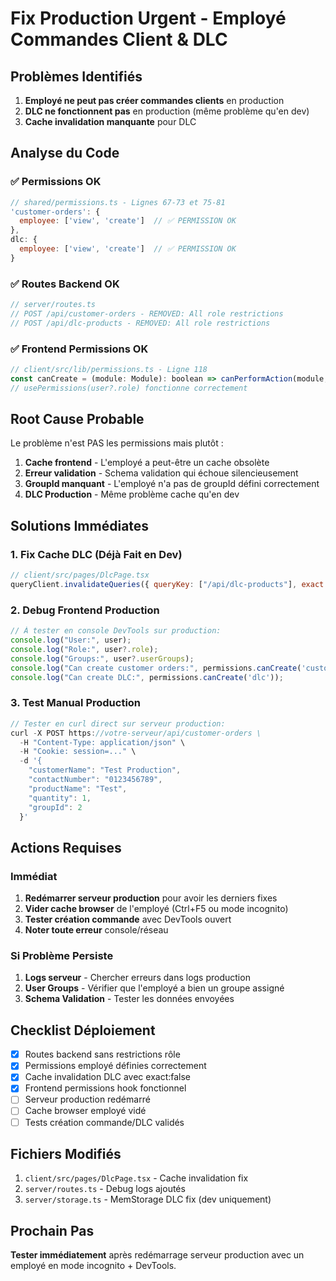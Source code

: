 # Fix Production Urgent - Employé Commandes Client & DLC

## Problèmes Identifiés

1. **Employé ne peut pas créer commandes clients** en production
2. **DLC ne fonctionnent pas** en production (même problème qu'en dev)
3. **Cache invalidation manquante** pour DLC

## Analyse du Code

### ✅ Permissions OK
```javascript
// shared/permissions.ts - Lignes 67-73 et 75-81
'customer-orders': {
  employee: ['view', 'create']  // ✅ PERMISSION OK
},
dlc: {
  employee: ['view', 'create']  // ✅ PERMISSION OK  
}
```

### ✅ Routes Backend OK
```javascript
// server/routes.ts
// POST /api/customer-orders - REMOVED: All role restrictions
// POST /api/dlc-products - REMOVED: All role restrictions
```

### ✅ Frontend Permissions OK
```javascript
// client/src/lib/permissions.ts - Ligne 118
const canCreate = (module: Module): boolean => canPerformAction(module, 'create');
// usePermissions(user?.role) fonctionne correctement
```

## Root Cause Probable

Le problème n'est PAS les permissions mais plutôt :

1. **Cache frontend** - L'employé a peut-être un cache obsolète
2. **Erreur validation** - Schema validation qui échoue silencieusement
3. **GroupId manquant** - L'employé n'a pas de groupId défini correctement
4. **DLC Production** - Même problème cache qu'en dev

## Solutions Immédiates

### 1. Fix Cache DLC (Déjà Fait en Dev)
```javascript
// client/src/pages/DlcPage.tsx
queryClient.invalidateQueries({ queryKey: ["/api/dlc-products"], exact: false });
```

### 2. Debug Frontend Production
```javascript
// À tester en console DevTools sur production:
console.log("User:", user);
console.log("Role:", user?.role);
console.log("Groups:", user?.userGroups);
console.log("Can create customer orders:", permissions.canCreate('customer-orders'));
console.log("Can create DLC:", permissions.canCreate('dlc'));
```

### 3. Test Manual Production
```javascript
// Tester en curl direct sur serveur production:
curl -X POST https://votre-serveur/api/customer-orders \
  -H "Content-Type: application/json" \
  -H "Cookie: session=..." \
  -d '{
    "customerName": "Test Production",
    "contactNumber": "0123456789", 
    "productName": "Test",
    "quantity": 1,
    "groupId": 2
  }'
```

## Actions Requises

### Immédiat
1. **Redémarrer serveur production** pour avoir les derniers fixes
2. **Vider cache browser** de l'employé (Ctrl+F5 ou mode incognito)
3. **Tester création commande** avec DevTools ouvert
4. **Noter toute erreur** console/réseau

### Si Problème Persiste
1. **Logs serveur** - Chercher erreurs dans logs production
2. **User Groups** - Vérifier que l'employé a bien un groupe assigné
3. **Schema Validation** - Tester les données envoyées

## Checklist Déploiement

- [x] Routes backend sans restrictions rôle
- [x] Permissions employé définies correctement
- [x] Cache invalidation DLC avec exact:false
- [x] Frontend permissions hook fonctionnel
- [ ] Serveur production redémarré
- [ ] Cache browser employé vidé  
- [ ] Tests création commande/DLC validés

## Fichiers Modifiés

1. `client/src/pages/DlcPage.tsx` - Cache invalidation fix
2. `server/routes.ts` - Debug logs ajoutés
3. `server/storage.ts` - MemStorage DLC fix (dev uniquement)

## Prochain Pas

**Tester immédiatement** après redémarrage serveur production avec un employé en mode incognito + DevTools.